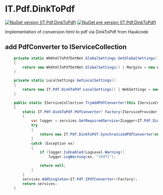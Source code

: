 # IT.Pdf.DinkToPdf
[![NuGet version (IT.Pdf.DinkToPdf)](https://img.shields.io/nuget/v/IT.Pdf.DinkToPdf.svg)](https://www.nuget.org/packages/IT.Pdf.DinkToPdf)
[![NuGet pre version (IT.Pdf.DinkToPdf)](https://img.shields.io/nuget/vpre/IT.Pdf.DinkToPdf.svg)](https://www.nuget.org/packages/IT.Pdf.DinkToPdf)

Implementation of conversion html to pdf via DinkToPdf from Haukcode

## add PdfConverter to IServiceCollection

```csharp
    private static WkHtmlToPdfDotNet.GlobalSettings GetGlobalSettings()
    {
        return new WkHtmlToPdfDotNet.GlobalSettings() { Margins = new WkHtmlToPdfDotNet.MarginSettings { } };
    }

    private static LocalSettings GetLocalSettings()
    {
        return new IT.Pdf.DinkToPdf.LocalSettings() { WebSettings = new WkHtmlToPdfDotNet.WebSettings { UserStyleSheet = "WkHtmlToPdf.css" } };
    }

    public static IServiceCollection TryAddPdfConverter(this IServiceCollection services)
    {
        static IT.Pdf.DinkToPdf.PdfConverter? Factory(IServiceProvider services)
        {
            var logger = services.GetRequiredService<ILogger<IT.Pdf.DinkToPdf.PdfConverter>>();
            try
            {
                return new IT.Pdf.DinkToPdf.SynchronizedPdfConverter(null, GetGlobalSettings, GetLocalSettings, logger);
            }
            catch (Exception ex)
            {
                if (logger.IsEnabled(LogLevel.Warning))
                    logger.LogWarning(ex, "[Pdf]");

                return null;
            }
        }
        services.AddSingleton<IT.Pdf.IPdfConverter>(Factory);
        return services;
    }
```